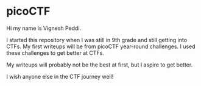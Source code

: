 # picoCTF
Hi my name is Vignesh Peddi.

I started this repository when I was still in 9th grade and still getting into CTFs. My first writeups will be from picoCTF year-round challenges. I used these challenges to get better at CTFs.

My writeups will probably not be the best at first, but I aspire to get better.

I wish anyone else in the CTF journey well!
